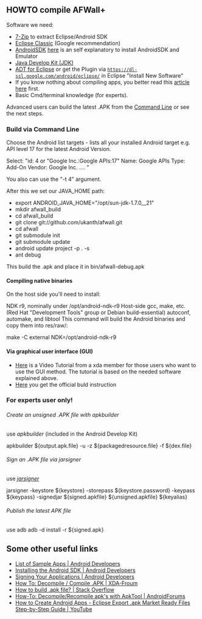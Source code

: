 HOWTO compile AFWall+
-------------

Software we need:
* [7-Zip](http://7-zip.org/) to extract Eclipse/Android SDK
* [Eclipse Classic](http://www.eclipse.org/downloads/) (Google recommendation) 
* [AndroidSDK](http://developer.android.com/sdk/index.html) [here](http://developer.android.com/sdk/installing.html) is an self explanatory to install AndroidSDK and Emulator
* [Java Develop Kit (JDK)](http://java.sun.com/javase/downloads/index.jsp)
* [ADT for Eclipse](http://developer.android.com/sdk/installing/installing-adt.html) or get the Plugin via <code>https://dl-ssl.google.com/android/eclipse/</code> in Eclipse "Install New Software"
* If you know nothing about compiling apps, you better read this [article here](http://www.vogella.com/articles/Android/article.html) first.
* Basic Cmd/terminal knowledge (for experts).


Advanced users can build the latest .APK from the [Command Line](https://developer.android.com/tools/building/building-cmdline.html) or see the next steps.

### Build via Command Line 
Choose the Android list targets - lists all your installed Android target e.g. API level 17 for the latest Android Version.

Select:
"id: 4 or "Google Inc.:Google APIs:17"
Name: Google APIs
Type: Add-On
Vendor: Google Inc. .... "

You also can use the "-t 4" argument.

After this we set our JAVA_HOME path:

* export ANDROID_JAVA_HOME="/opt/sun-jdk-1.7.0__21"
* mkdir afwall_build
* cd afwall_build
* git clone git://github.com/ukanth/afwall.git 
* cd afwall
* git submodule init
* git submodule update
* android update project -p . -s
* ant debug

This build the .apk and place it in bin/afwall-debug.apk

#### Compiling native binaries

On the host side you'll need to install:

NDK r9, nominally under /opt/android-ndk-r9
Host-side gcc, make, etc. (Red Hat "Development Tools" group or Debian build-essential)
autoconf, automake, and libtool
This command will build the Android binaries and copy them into res/raw/:

make -C external NDK=/opt/android-ndk-r9

#### Via graphical user interface (GUI)
* [Here](https://www.xda-developers.com/xda-tv-2/how-to-build-an-android-app-part-1-setting-up-eclipse-and-android-sdk-xda-tv/) is a Video Tutorial from a xda member for those users who want to use the GUI method. 
The tutorial is based on the needed software explained above. 
* [Here](https://developer.android.com/training/basics/firstapp/index.html) you get the official buld instruction

### For experts user only!

######  Create an unsigned .APK file with apkbuilder
use _apkbuilder_ (included in the Android Develop Kit)

apkbuilder  ${output.apk.file} -u -z  ${packagedresource.file} -f  ${dex.file}


######  Sign an .APK file via jarsigner
use _[jarsigner](http://docs.oracle.com/javase/6/docs/technotes/tools/windows/jarsigner.html)_

jarsigner  -keystore ${keystore} -storepass  ${keystore.password} -keypass ${keypass} -signedjar ${signed.apkfile} ${unsigned.apkfile} ${keyalias}



######   Publish the latest APK file
use adb
adb -d install -r ${signed.apk}



## Some other useful links
* [List of Sample Apps | Android Developers](http://developer.android.com/intl/zh-CN/resources/samples/index.html)
* [Installing the Android SDK | Android Developers](https://developer.android.com/sdk/installing/index.html)
* [Signing Your Applications | Android Developers](http://developer.android.com/tools/publishing/app-signing.html#signapp)
* [How To: Decompile / Compile .APK | XDA-Froum](http://forum.xda-developers.com/showthread.php?t=707189)
* [How to build .apk file? | Stack Overflow](http://stackoverflow.com/questions/4600891/how-to-build-apk-file)
* [How-To: Decompile/Recompile apk's with ApkTool | AndroidForums](http://androidforums.com/esteem-all-things-root/520917-guide-how-properly-decompile-recompile-apks-apktool.html)
* [How to Create Android Apps - Eclipse Export .apk Market Ready Files Step-by-Step Guide | YouTube](http://www.youtube.com/watch?v=DvBI16jv7xs)